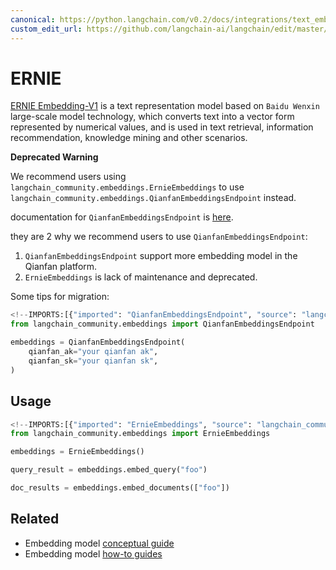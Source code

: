 ```yaml
---
canonical: https://python.langchain.com/v0.2/docs/integrations/text_embedding/ernie/
custom_edit_url: https://github.com/langchain-ai/langchain/edit/master/docs/docs/integrations/text_embedding/ernie.ipynb
---
```


# ERNIE

[ERNIE Embedding-V1](https://cloud.baidu.com/doc/WENXINWORKSHOP/s/alj562vvu) is a text representation model based on `Baidu Wenxin` large-scale model technology,
which converts text into a vector form represented by numerical values, and is used in text retrieval, information recommendation, knowledge mining and other scenarios.

**Deprecated Warning**

We recommend users using `langchain_community.embeddings.ErnieEmbeddings`
to use `langchain_community.embeddings.QianfanEmbeddingsEndpoint` instead.

documentation for `QianfanEmbeddingsEndpoint` is [here](/docs/integrations/text_embedding/baidu_qianfan_endpoint/).

they are 2 why we recommend users to use `QianfanEmbeddingsEndpoint`:

1. `QianfanEmbeddingsEndpoint` support more embedding model in the Qianfan platform.
2. `ErnieEmbeddings` is lack of maintenance and deprecated.

Some tips for migration:

```python
<!--IMPORTS:[{"imported": "QianfanEmbeddingsEndpoint", "source": "langchain_community.embeddings", "docs": "https://api.python.langchain.com/en/latest/embeddings/langchain_community.embeddings.baidu_qianfan_endpoint.QianfanEmbeddingsEndpoint.html", "title": "ERNIE"}]-->
from langchain_community.embeddings import QianfanEmbeddingsEndpoint

embeddings = QianfanEmbeddingsEndpoint(
    qianfan_ak="your qianfan ak",
    qianfan_sk="your qianfan sk",
)
```

## Usage

```python
<!--IMPORTS:[{"imported": "ErnieEmbeddings", "source": "langchain_community.embeddings", "docs": "https://api.python.langchain.com/en/latest/embeddings/langchain_community.embeddings.ernie.ErnieEmbeddings.html", "title": "ERNIE"}]-->
from langchain_community.embeddings import ErnieEmbeddings
```

```python
embeddings = ErnieEmbeddings()
```

```python
query_result = embeddings.embed_query("foo")
```

```python
doc_results = embeddings.embed_documents(["foo"])
```

## Related

- Embedding model [conceptual guide](/docs/concepts/#embedding-models)
- Embedding model [how-to guides](/docs/how_to/#embedding-models)